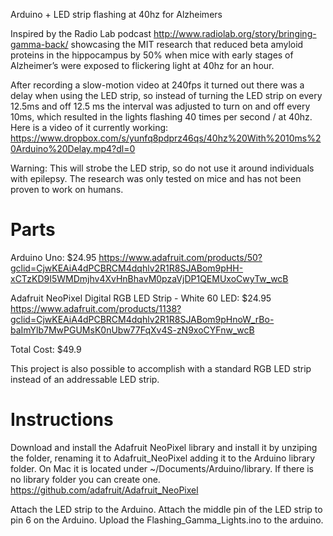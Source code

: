 Arduino + LED strip flashing at 40hz for Alzheimers

Inspired by the Radio Lab podcast http://www.radiolab.org/story/bringing-gamma-back/ showcasing the MIT research that reduced beta amyloid proteins in the hippocampus by 50% when mice with early stages of Alzheimer’s were exposed to flickering light at 40hz for an hour.

After recording a slow-motion video at 240fps it turned out there was a delay when using the LED strip, so instead of turning the LED strip on every 12.5ms and off 12.5 ms the interval was adjusted to turn on and off every 10ms, which resulted in the lights flashing 40 times per second / at 40hz. Here is a video of it currently working: https://www.dropbox.com/s/yunfq8pdprz46qs/40hz%20With%2010ms%20Arduino%20Delay.mp4?dl=0


Warning: This will strobe the LED strip, so do not use it around individuals with epilepsy. 
The research was only tested on mice and has not been proven to work on humans.

# Parts
Arduino Uno: $24.95
https://www.adafruit.com/products/50?gclid=CjwKEAiA4dPCBRCM4dqhlv2R1R8SJABom9pHH-xCTzKD9I5WMDmjhv4XvHnBhavM0pzaVjDP1QEMUxoCwyTw_wcB

Adafruit NeoPixel Digital RGB LED Strip - White 60 LED: $24.95
https://www.adafruit.com/products/1138?gclid=CjwKEAiA4dPCBRCM4dqhlv2R1R8SJABom9pHnoW_rBo-baImYlb7MwPGUMsK0nUbw77FqXv4S-zN9xoCYFnw_wcB

Total Cost:
$49.9

This project is also possible to accomplish with a standard RGB LED strip instead of an addressable LED strip.
# Instructions
Download and install the Adafruit NeoPixel library and install it by unziping the folder, renaming it to Adafruit_NeoPixel adding it to the Arduino library folder. On Mac it is located under ~/Documents/Arduino/library. If there is no library folder you can create one. https://github.com/adafruit/Adafruit_NeoPixel

Attach the LED strip to the Arduino. Attach the middle pin of the LED strip to pin 6 on the Arduino. Upload the Flashing_Gamma_Lights.ino to the arduino.
